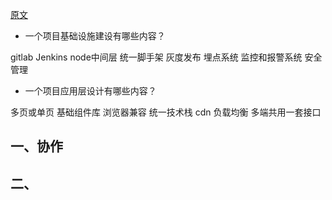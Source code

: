 [原文](https://mp.weixin.qq.com/s/xdkUCmpSgUOrVZOLtHVAzg)

- 一个项目基础设施建设有哪些内容？

gitlab Jenkins node中间层 统一脚手架 灰度发布 埋点系统 监控和报警系统 安全管理

- 一个项目应用层设计有哪些内容？

多页或单页 基础组件库 浏览器兼容 统一技术栈 cdn 负载均衡 多端共用一套接口

## 一、协作

## 二、
